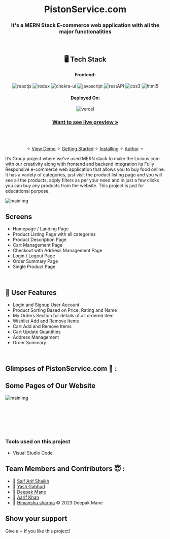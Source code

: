 
<h1 align="center">PistonService.com</h1>

<h3 align="center">It's a MERN Stack E-commerce web application with all the major functionalities</h3>

<br />


<h2 align="center">🖥️ Tech Stack</h2>


<h4 align="center">Frontend:</h4>

<p align="center">
  <img src="https://img.shields.io/badge/React-20232A?style=for-the-badge&logo=react&logoColor=61DAFB" alt="reactjs" />
  <img src="https://img.shields.io/badge/Redux-593D88?style=for-the-badge&logo=redux&logoColor=white" alt="redux" />
  <img src="https://img.shields.io/badge/Chakra%20UI-3bc7bd?style=for-the-badge&logo=chakraui&logoColor=white" alt="chakra-ui" />
  <img src="https://img.shields.io/badge/JavaScript-323330?style=for-the-badge&logo=javascript&logoColor=F7DF1E" alt="javascript" />
  <img src="https://img.shields.io/badge/Rest_API-02303A?style=for-the-badge&logo=react-router&logoColor=white" alt="restAPI" />
  <img src="https://img.shields.io/badge/CSS3-1572B6?style=for-the-badge&logo=css3&logoColor=white" alt="css3" />
  <img src="https://img.shields.io/badge/HTML5-E34F26?style=for-the-badge&logo=html5&logoColor=white" alt="html5" />
</p>




<h4 align="center">Deployed On:</h4>

<p align="center">
  <img src="https://img.shields.io/badge/Netlify-00C7B7?style=for-the-badge&logo=netlify&logoColor=white" alt="vercel" />
</p>



<h3 align="center"><a href="https://clone-licious-com.vercel.app/"><strong>Want to see live preview »</strong></a></h3>


<br />

<p align="center">
  <br />&#10023;
  <a href="#Demo">View Demo</a> &#10023;
  <a href="#Getting-Started">Getting Started</a> &#10023; 
  <a href="#Install">Installing</a> &#10023;
  <a href="#Contact">Author</a> &#10023;
</p>

It’s Group project where we've used MERN stack to make the Licious.com with our creativity along with frontend and backend integration
its Fully Responsive e-commerce web application that allows you to buy food online. It has a variety of categories, just visit the product listing page and you will see all the products, apply filters as per your need and in just a few clicks you can buy any products from the website. This project is just for educational purpose.

<img src="https://thedpmane.github.io/static/media/Licious.1321972b52b3e312bcf9.png" alt='mainimg'/>



<br />

## Screens 
- Homepage / Landing Page
- Product Listing Page with all categories
- Product Description Page
- Cart Management Page
- Checkout with Address Management Page
- Login / Logout Page
- Order Summary Page
- Single Product Page



<br />

 
## 🚀 User Features
- Login and Signup User Account
- Product Sorting Based on Price, Rating and Name
- My Orders Section for details of all ordered item
- Wishlist Add and Remove Items
- Cart Add and Remove Items 
- Cart Update Quantities 
- Address Management
- Order Summary

<br />

## Glimpses of PistonService.com 🙈 :
## Some Pages of Our Website 
<img src="https://thedpmane.github.io/static/media/Licious.1321972b52b3e312bcf9.png" alt='mainimg'/>

<br/> <br/>


<br/>




<br />


### Tools used on this project

- Visual Studio Code

## Team Members and Contributors 😇 :

- 👤 [Saif Arif Shaikh](https://github.com/Saif-sk5417)
- 👤 [Yash Gabhud](https://github.com/Yash949444)
- 👤 [Deepak Mane](https://github.com/thedpmane)
- 👤 [Aarif Khan](https://github.com/AariF-ShazZ)
- 👤 [Himanshu sharma](https://github.com/himanshu7582901182)
© 2023 Deepak Mane



## Show your support

Give a ⭐️ if you like this project!

